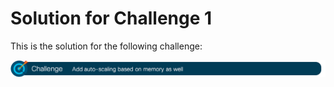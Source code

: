 # Solution for Challenge 1

This is the solution for the following challenge:

![Challenge 1](../../img/challenge1.png?raw=true "Challenge 1")





```yaml

```




```

```

